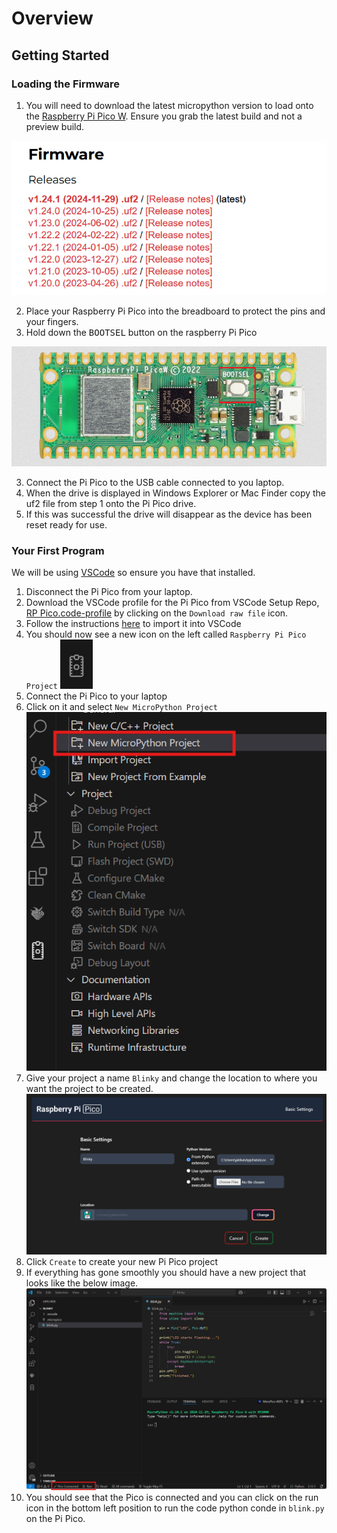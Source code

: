 # Overview

## Getting Started
### Loading the Firmware

1. You will need to download the latest micropython version to load onto the [Raspberry Pi Pico W](https://micropython.org/download/RPI_PICO_W/). Ensure you grab the latest build and not a preview build.

![Pico Download](./images/pico_download.png)

2. Place your Raspberry Pi Pico into the breadboard to protect the pins and your fingers.
3. Hold down the <kbd>BOOTSEL</kbd> button on the raspberry Pi Pico

![RP Pico W](./images/rp_pico_w.png)

3. Connect the Pi Pico to the USB cable connected to you laptop.
4. When the drive is displayed in Windows Explorer or Mac Finder copy the uf2 file from step 1 onto the Pi Pico drive.
5. If this was successful the drive will disappear as the device has been reset ready for use.

### Your First Program
We will be using [VSCode](https://code.visualstudio.com/download) so ensure you have that installed. 

1. Disconnect the Pi Pico from your laptop.
2. Download the VSCode profile for the Pi Pico from VSCode Setup Repo, [RP Pico.code-profile](https://github.com/KillarneyHeightsHS/vscode-setup/blob/main/profiles/RP%20Pico.code-profile) by clicking on the `Download raw file` icon.
3. Follow the instructions [here](https://github.com/KillarneyHeightsHS/vscode-setup/tree/main) to import it into VSCode
4. You should now see a new icon on the left called `Raspberry Pi Pico Project` ![Pico Project](./images/pico_project.png)
5. Connect the Pi Pico to your laptop
6. Click on it and select `New MicroPython Project`
![New Project](./images/new_project.png)
7. Give your project a name `Blinky` and change the location to where you want the project to be created.
![Create Project](./images/create_project.png)
8. Click `Create` to create your new Pi Pico project
9. If everything has gone smoothly you should have a new project that looks like the below image.
![Pico Project](./images/vscode_pico_project.png)
10. You should see that the Pico is connected and you can click on the run icon in the bottom left position to run the code python conde in `blink.py` on the Pi Pico.

